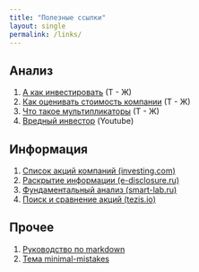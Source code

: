 ```yaml
---
title: "Полезные ссылки"
layout: single
permalink: /links/
---
```


## Анализ

1. [А как инвестировать](https://journal.tinkoff.ru/pro/invest/) (Т - Ж)
1. [Как оценивать стоимость компании](https://journal.tinkoff.ru/razum/) (Т - Ж)
1. [Что такое мультипликаторы](https://journal.tinkoff.ru/multilplicator/) (Т - Ж)
1. [Вредный инвестор](https://www.youtube.com/channel/UCbhXz_OPX3B0eTimt24PGVQ) (Youtube)


## Информация

1. [Список акций компаний (investing.com)](https://ru.investing.com/stock-screener)
1. [Раскрытие информации (e-disclosure.ru)](https://www.e-disclosure.ru/)
1. [Фундаментальный анализ (smart-lab.ru)](https://smart-lab.ru/q/shares_fundamental/)
1. [Поиск и сравнение акций (tezis.io)](https://tezis.io)


## Прочее

1. [Руководство по markdown](https://paulradzkov.com/2014/markdown_cheatsheet/)
1. [Тема minimal-mistakes](https://github.com/mmistakes/minimal-mistakes)
